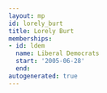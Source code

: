 ```yaml
---
layout: mp
id: lorely_burt
title: Lorely Burt
memberships:
- id: ldem
  name: Liberal Democrats
  start: '2005-06-28'
  end: 
autogenerated: true
---
```

